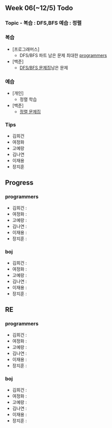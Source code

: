 
## Week 06(~12/5) Todo
### Topic - 복습 : DFS,BFS 예습 : 정렬

### 복습

- [프로그래머스]
	- DFS/BFS 파트 남은 문제 최대한 [programmers](https://programmers.co.kr/learn/courses/30/parts/12421)
- [백준]
	- [DFS/BFS 문제집](https://www.acmicpc.net/workbook/view/5934)남은 문제


### 예습

- [개인]
	- 정렬 학습
- [백준]
	- [정렬 문제집](https://www.acmicpc.net/workbook/view/6001)



### Tips

- 김희건
- 여정화
- 고예랑
- 김나연
- 이재용
- 장지훈


## Progress

### programmers
- 김희건 : 
- 여정화 :
- 고예랑 : 
- 김나연 :
- 이재용 :
- 장지훈 :

### boj
- 김희건 :
- 여정화 : 
- 고예랑 :
- 김나연 :
- 이재용 :
- 장지훈 :


## RE

### programmers
- 김희건 : 
- 여정화 :
- 고예랑 :
- 김나연 : 
- 이재용 :
- 장지훈 : 

### boj
- 김희건 :
- 여정화 : 
- 고예랑 :
- 김나연 : 
- 이재용 :
- 장지훈 :








